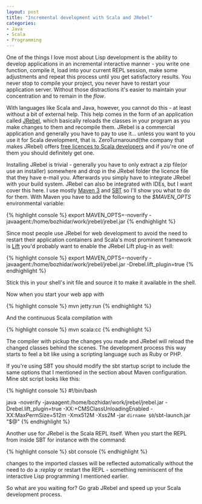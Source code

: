 ```yaml
---
layout: post
title: "Incremental development with Scala and JRebel"
categories:
- Java
- Scala
- Programming
---
```


One of the things I love most about Lisp development is the ability to
develop applications in an incremental interactive manner - you write
one function, compile it, load into your current REPL session, make
some adjustments and repeat this process until you get satisfactory
results. You never stop to compile your project, you never have to
restart your application server. Without those distractions it's
easier to maintain your concentration and to remain in the *flow*.

With languages like Scala and Java, however, you cannot do this - at
least without a bit of external help. This help comes in the form of an
application called [JRebel](http://www.zeroturnaround.com/jrebel/), which basically reloads the classes in your
program as you make changes to them and recompile them. JRebel is a commercial
application and generally you have to pay to use it... unless you want
to you use it for Scala development, that is. ZeroTurnaround(the
company that makes JRebel) offers
[free licences to Scala developers](http://sales.zeroturnaround.com/wp-content/themes/zeroturnaround4.0/modals/applyForLicense.php)
and if you're one of them you should definitely get one.

Installing JRebel is trivial - generally you have to only extract a
zip file(or use an installer) somewhere and drop in the JRebel folder
the licence file that they have e-mail you. Afterwards you simply have
to integrate JRebel with your build system. JRebel can also be
integrated with IDEs, but I want cover this here. I use mostly
[Maven 3](http://maven.apache.org) and
[SBT](http://code.google.com/p/simple-build-tool/) so I'll show you
what to do for them. With Maven you have to add the following to the
*$MAVEN_OPTS* environmental variable:

{% highlight console %}
export MAVEN_OPTS=-noverify -javaagent:/home/bozhidar/work/jrebel/jrebel.jar
{% endhighlight %}

Since most people use JRebel for web development to avoid the need to
restart their application containers and Scala's most prominent
framework is [Lift](http://liftweb.net) you'd probably want to enable
the JRebel Lift plug-in as well:

{% highlight console %}
export MAVEN_OPTS=-noverify -javaagent:/home/bozhidar/work/jrebel/jrebel.jar
 -Drebel.lift_plugin=true
{% endhighlight %}

Stick this in your shell's init file and source it to make it
available in the shell.
 
Now when you start your web app with

{% highlight console %}
mvn jetty:run
{% endhighlight %}

And the continuous Scala compilation with

{% highlight console %}
mvn scala:cc
{% endhighlight %}

The compiler with pickup the changes you made and JRebel will reload
the changed classes behind the scenes. The development process this
way starts to feel a bit like using a scripting language such as Ruby
or PHP.

If you're using SBT you should modify the sbt startup script to
include the same options that I mentioned in the section about Maven
configuration. Mine sbt script looks like this:

{% highlight console %}
#!/bin/bash

java -noverify -javaagent:/home/bozhidar/work/jrebel/jrebel.jar
 -Drebel.lift_plugin=true -XX:+CMSClassUnloadingEnabled
 -XX:MaxPermSize=512m -Xmx512M -Xss2M -jar `dirname $0`/sbt-launch.jar
 "$@"
{% endhighlight %}
 
Another use for JRebel is the Scala REPL itself. When you start the
REPL from inside SBT for instance with the command:

{% highlight console %}
sbt console
{% endhighlight %}

changes to the imported classes will be reflected automatically
without the need to do a *:replay* or restart the REPL - something
reminiscent of the interactive Lisp programming I mentioned earlier.

So what are you waiting for? Go grab JRebel and speed up your Scala
development process.
